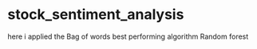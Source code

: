 # stock_sentiment_analysis
here i applied the Bag of words 
best performing algorithm Random forest
